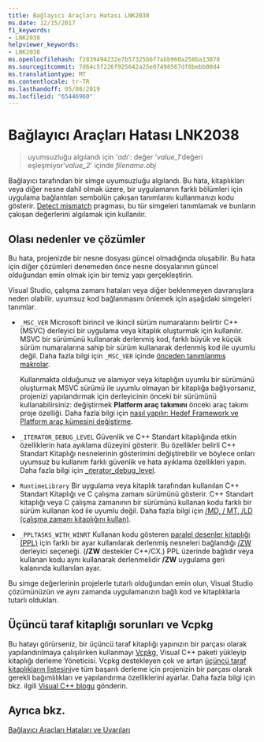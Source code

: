 ```yaml
---
title: Bağlayıcı Araçları Hatası LNK2038
ms.date: 12/15/2017
f1_keywords:
- LNK2038
helpviewer_keywords:
- LNK2038
ms.openlocfilehash: f2839494232e7b57325b6f7abb960a258ba13078
ms.sourcegitcommit: 7d64c5f226f925642a25e07498567df8bebb00d4
ms.translationtype: MT
ms.contentlocale: tr-TR
ms.lasthandoff: 05/08/2019
ms.locfileid: "65446960"
---
```

# <a name="linker-tools-error-lnk2038"></a>Bağlayıcı Araçları Hatası LNK2038

> uyumsuzluğu algılandı için '*adı*': değer '*value_1*'değeri eşleşmiyor'*value_2*' içinde *filename.obj*

Bağlayıcı tarafından bir simge uyumsuzluğu algılandı. Bu hata, kitaplıkları veya diğer nesne dahil olmak üzere, bir uygulamanın farklı bölümleri için uygulama bağlantıları sembolün çakışan tanımlarını kullanmanızı kodu gösterir. [Detect mismatch](../../preprocessor/detect-mismatch.md) pragması, bu tür simgeleri tanımlamak ve bunların çakışan değerlerini algılamak için kullanılır.

## <a name="possible-causes-and-solutions"></a>Olası nedenler ve çözümler

Bu hata, projenizde bir nesne dosyası güncel olmadığında oluşabilir. Bu hata için diğer çözümleri denemeden önce nesne dosyalarının güncel olduğundan emin olmak için bir temiz yapı gerçekleştirin.

Visual Studio, çalışma zamanı hataları veya diğer beklenmeyen davranışlara neden olabilir. uyumsuz kod bağlanmasını önlemek için aşağıdaki simgeleri tanımlar.

- `_MSC_VER` Microsoft birincil ve ikincil sürüm numaralarını belirtir C++ (MSVC) derleyici bir uygulama veya kitaplık oluşturmak için kullanılır. MSVC bir sürümünü kullanarak derlenmiş kod, farklı büyük ve küçük sürüm numaralarına sahip bir sürüm kullanarak derlenmiş kod ile uyumlu değil. Daha fazla bilgi için `_MSC_VER` içinde [önceden tanımlanmış makrolar](../../preprocessor/predefined-macros.md).

   Kullanmakta olduğunuz ve alamıyor veya kitaplığın uyumlu bir sürümünü oluşturmak MSVC sürümü ile uyumlu olmayan bir kitaplığa bağlıyorsanız, projenizi yapılandırmak için derleyicinin önceki bir sürümünü kullanabilirsiniz: değiştirmek  **Platform araç takımını** önceki araç takımı proje özelliği. Daha fazla bilgi için [nasıl yapılır: Hedef Framework ve Platform araç kümesini değiştirme](../../build/how-to-modify-the-target-framework-and-platform-toolset.md).

- `_ITERATOR_DEBUG_LEVEL` Güvenlik ve C++ Standart kitaplığında etkin özelliklerin hata ayıklama düzeyini gösterir. Bu özellikler belirli C++ Standart Kitaplığı nesnelerinin gösterimini değiştirebilir ve böylece onları uyumsuz bu kullanım farklı güvenlik ve hata ayıklama özellikleri yapın. Daha fazla bilgi için [_ıterator_debug_level](../../standard-library/iterator-debug-level.md).

- `RuntimeLibrary` Bir uygulama veya kitaplık tarafından kullanılan C++ Standart Kitaplığı ve C çalışma zamanı sürümünü gösterir. C++ Standart kitaplığı veya C çalışma zamanının bir sürümünü kullanan kodu farklı bir sürüm kullanan kod ile uyumlu değil. Daha fazla bilgi için [/MD, / MT, /LD (çalışma zamanı kitaplığını kullan)](../../build/reference/md-mt-ld-use-run-time-library.md).

- `_PPLTASKS_WITH_WINRT` Kullanan kodu gösteren [paralel desenler kitaplığı (PPL)](../../parallel/concrt/parallel-patterns-library-ppl.md) için farklı bir ayar kullanılarak derlenmiş nesneleri bağlandığı [/ZW](../../build/reference/zw-windows-runtime-compilation.md) derleyici seçeneği. (**/ZW** destekler C++/CX.) PPL üzerinde bağlıdır veya kullanan kodu aynı kullanarak derlenmelidir **/ZW** uygulama geri kalanında kullanılan ayar.

Bu simge değerlerinin projelerle tutarlı olduğundan emin olun, Visual Studio çözümünüzün ve aynı zamanda uygulamanızın bağlı kod ve kitaplıklarla tutarlı oldukları.

## <a name="third-party-library-issues-and-vcpkg"></a>Üçüncü taraf kitaplığı sorunları ve Vcpkg

Bu hatayı görürseniz, bir üçüncü taraf kitaplığı yapınızın bir parçası olarak yapılandırılmaya çalışılırken kullanmayı [Vcpkg](../../vcpkg.md), Visual C++ paketi yükleyip kitaplığı derleme Yöneticisi. Vcpkg destekleyen çok ve artan [üçüncü taraf kitaplıkların listesini](https://github.com/Microsoft/vcpkg/tree/master/ports)ve tüm başarılı derleme için projenizin bir parçası olarak gerekli bağımlılıkları ve yapılandırma özelliklerini ayarlar. Daha fazla bilgi için bkz. ilgili [Visual C++ blogu](https://blogs.msdn.microsoft.com/vcblog/2016/09/19/vcpkg-a-tool-to-acquire-and-build-c-open-source-libraries-on-windows/) gönderin.

## <a name="see-also"></a>Ayrıca bkz.

[Bağlayıcı Araçları Hataları ve Uyarıları](../../error-messages/tool-errors/linker-tools-errors-and-warnings.md)